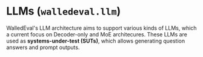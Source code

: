 # LLMs (`walledeval.llm`)

WalledEval's LLM architecture aims to support various kinds of LLMs, which a current focus on Decoder-only and MoE architecures. These LLMs are used as **systems-under-test (SUTs)**, which allows generating question answers and prompt outputs.


